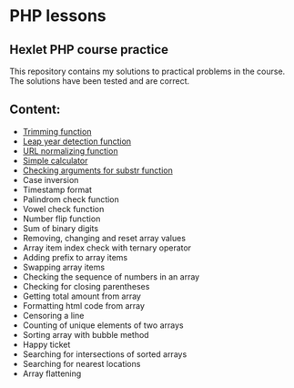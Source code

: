 # PHP lessons
## Hexlet PHP course practice
This repository contains my solutions to practical problems in the course. The solutions have been tested and are correct.

## Content:
- <a href="https://github.com/xelvhk/php-lessons/blob/main/1%20-%20Trimming%20function.php">Trimming function</a>
- <a href="https://github.com/xelvhk/php-lessons/blob/main/2%20-%20Leap%20year%20detection%20function.php">Leap year detection function</a>
- <a href="https://github.com/xelvhk/php-lessons/blob/main/3%20-%20URL%20normalizing%20function.php">URL normalizing function</a>
- <a href="https://github.com/xelvhk/php-lessons/blob/main/4%20-%20Simple%20calculator.php">Simple calculator</a>
- <a href="https://github.com/xelvhk/php-lessons/blob/main/5%20-%20Checking%20arguments%20for%20substr%20function.php">Checking arguments for substr function</a>
- Сase inversion
- Timestamp format
- Palindrom check function
- Vowel check function
- Number flip function
- Sum of binary digits
- Removing, changing and reset array values
- Array item index check with ternary operator
- Adding prefix to array items
- Swapping array items
- Checking the sequence of numbers in an array
- Сhecking for closing parentheses
- Getting total amount from array
- Formatting html code from array
- Censoring a line
- Counting of unique elements of two arrays
- Sorting array with bubble method
- Happy ticket
- Searching for intersections of sorted arrays
- Searching for nearest locations
- Array flattening
